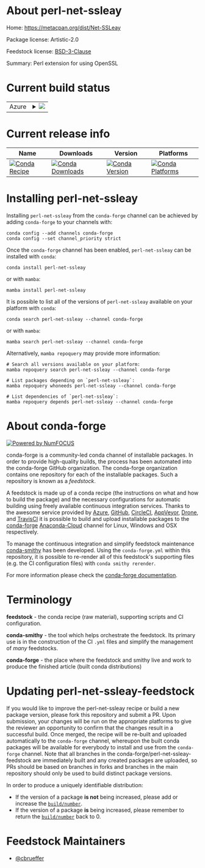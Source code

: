 About perl-net-ssleay
=====================

Home: https://metacpan.org/dist/Net-SSLeay

Package license: Artistic-2.0

Feedstock license: [BSD-3-Clause](https://github.com/conda-forge/perl-net-ssleay-feedstock/blob/main/LICENSE.txt)

Summary: Perl extension for using OpenSSL

Current build status
====================


<table>
    
  <tr>
    <td>Azure</td>
    <td>
      <details>
        <summary>
          <a href="https://dev.azure.com/conda-forge/feedstock-builds/_build/latest?definitionId=17246&branchName=main">
            <img src="https://dev.azure.com/conda-forge/feedstock-builds/_apis/build/status/perl-net-ssleay-feedstock?branchName=main">
          </a>
        </summary>
        <table>
          <thead><tr><th>Variant</th><th>Status</th></tr></thead>
          <tbody><tr>
              <td>linux_64_openssl1.1.1</td>
              <td>
                <a href="https://dev.azure.com/conda-forge/feedstock-builds/_build/latest?definitionId=17246&branchName=main">
                  <img src="https://dev.azure.com/conda-forge/feedstock-builds/_apis/build/status/perl-net-ssleay-feedstock?branchName=main&jobName=linux&configuration=linux_64_openssl1.1.1" alt="variant">
                </a>
              </td>
            </tr><tr>
              <td>linux_64_openssl3</td>
              <td>
                <a href="https://dev.azure.com/conda-forge/feedstock-builds/_build/latest?definitionId=17246&branchName=main">
                  <img src="https://dev.azure.com/conda-forge/feedstock-builds/_apis/build/status/perl-net-ssleay-feedstock?branchName=main&jobName=linux&configuration=linux_64_openssl3" alt="variant">
                </a>
              </td>
            </tr><tr>
              <td>osx_64_openssl1.1.1</td>
              <td>
                <a href="https://dev.azure.com/conda-forge/feedstock-builds/_build/latest?definitionId=17246&branchName=main">
                  <img src="https://dev.azure.com/conda-forge/feedstock-builds/_apis/build/status/perl-net-ssleay-feedstock?branchName=main&jobName=osx&configuration=osx_64_openssl1.1.1" alt="variant">
                </a>
              </td>
            </tr><tr>
              <td>osx_64_openssl3</td>
              <td>
                <a href="https://dev.azure.com/conda-forge/feedstock-builds/_build/latest?definitionId=17246&branchName=main">
                  <img src="https://dev.azure.com/conda-forge/feedstock-builds/_apis/build/status/perl-net-ssleay-feedstock?branchName=main&jobName=osx&configuration=osx_64_openssl3" alt="variant">
                </a>
              </td>
            </tr>
          </tbody>
        </table>
      </details>
    </td>
  </tr>
</table>

Current release info
====================

| Name | Downloads | Version | Platforms |
| --- | --- | --- | --- |
| [![Conda Recipe](https://img.shields.io/badge/recipe-perl--net--ssleay-green.svg)](https://anaconda.org/conda-forge/perl-net-ssleay) | [![Conda Downloads](https://img.shields.io/conda/dn/conda-forge/perl-net-ssleay.svg)](https://anaconda.org/conda-forge/perl-net-ssleay) | [![Conda Version](https://img.shields.io/conda/vn/conda-forge/perl-net-ssleay.svg)](https://anaconda.org/conda-forge/perl-net-ssleay) | [![Conda Platforms](https://img.shields.io/conda/pn/conda-forge/perl-net-ssleay.svg)](https://anaconda.org/conda-forge/perl-net-ssleay) |

Installing perl-net-ssleay
==========================

Installing `perl-net-ssleay` from the `conda-forge` channel can be achieved by adding `conda-forge` to your channels with:

```
conda config --add channels conda-forge
conda config --set channel_priority strict
```

Once the `conda-forge` channel has been enabled, `perl-net-ssleay` can be installed with `conda`:

```
conda install perl-net-ssleay
```

or with `mamba`:

```
mamba install perl-net-ssleay
```

It is possible to list all of the versions of `perl-net-ssleay` available on your platform with `conda`:

```
conda search perl-net-ssleay --channel conda-forge
```

or with `mamba`:

```
mamba search perl-net-ssleay --channel conda-forge
```

Alternatively, `mamba repoquery` may provide more information:

```
# Search all versions available on your platform:
mamba repoquery search perl-net-ssleay --channel conda-forge

# List packages depending on `perl-net-ssleay`:
mamba repoquery whoneeds perl-net-ssleay --channel conda-forge

# List dependencies of `perl-net-ssleay`:
mamba repoquery depends perl-net-ssleay --channel conda-forge
```


About conda-forge
=================

[![Powered by
NumFOCUS](https://img.shields.io/badge/powered%20by-NumFOCUS-orange.svg?style=flat&colorA=E1523D&colorB=007D8A)](https://numfocus.org)

conda-forge is a community-led conda channel of installable packages.
In order to provide high-quality builds, the process has been automated into the
conda-forge GitHub organization. The conda-forge organization contains one repository
for each of the installable packages. Such a repository is known as a *feedstock*.

A feedstock is made up of a conda recipe (the instructions on what and how to build
the package) and the necessary configurations for automatic building using freely
available continuous integration services. Thanks to the awesome service provided by
[Azure](https://azure.microsoft.com/en-us/services/devops/), [GitHub](https://github.com/),
[CircleCI](https://circleci.com/), [AppVeyor](https://www.appveyor.com/),
[Drone](https://cloud.drone.io/welcome), and [TravisCI](https://travis-ci.com/)
it is possible to build and upload installable packages to the
[conda-forge](https://anaconda.org/conda-forge) [Anaconda-Cloud](https://anaconda.org/)
channel for Linux, Windows and OSX respectively.

To manage the continuous integration and simplify feedstock maintenance
[conda-smithy](https://github.com/conda-forge/conda-smithy) has been developed.
Using the ``conda-forge.yml`` within this repository, it is possible to re-render all of
this feedstock's supporting files (e.g. the CI configuration files) with ``conda smithy rerender``.

For more information please check the [conda-forge documentation](https://conda-forge.org/docs/).

Terminology
===========

**feedstock** - the conda recipe (raw material), supporting scripts and CI configuration.

**conda-smithy** - the tool which helps orchestrate the feedstock.
                   Its primary use is in the construction of the CI ``.yml`` files
                   and simplify the management of *many* feedstocks.

**conda-forge** - the place where the feedstock and smithy live and work to
                  produce the finished article (built conda distributions)


Updating perl-net-ssleay-feedstock
==================================

If you would like to improve the perl-net-ssleay recipe or build a new
package version, please fork this repository and submit a PR. Upon submission,
your changes will be run on the appropriate platforms to give the reviewer an
opportunity to confirm that the changes result in a successful build. Once
merged, the recipe will be re-built and uploaded automatically to the
`conda-forge` channel, whereupon the built conda packages will be available for
everybody to install and use from the `conda-forge` channel.
Note that all branches in the conda-forge/perl-net-ssleay-feedstock are
immediately built and any created packages are uploaded, so PRs should be based
on branches in forks and branches in the main repository should only be used to
build distinct package versions.

In order to produce a uniquely identifiable distribution:
 * If the version of a package **is not** being increased, please add or increase
   the [``build/number``](https://docs.conda.io/projects/conda-build/en/latest/resources/define-metadata.html#build-number-and-string).
 * If the version of a package **is** being increased, please remember to return
   the [``build/number``](https://docs.conda.io/projects/conda-build/en/latest/resources/define-metadata.html#build-number-and-string)
   back to 0.

Feedstock Maintainers
=====================

* [@cbrueffer](https://github.com/cbrueffer/)

